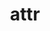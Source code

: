 ---
title: "attr"
layout: cache
categories: [package, develop]
meta: {"compilers": ["gcc@=10.5.0", "gcc@=13.3.0", "gcc@=7.5.0"], "num_specs": 3, "num_specs_by_stack": {"developer-tools": 1, "developer-tools-aarch64-linux-gnu": 1, "developer-tools-x86_64_v3-linux-gnu": 1, "root": 3}, "oss": ["centos7", "rhel8", "ubuntu18.04"], "platforms": ["linux"], "stacks": ["developer-tools", "developer-tools-aarch64-linux-gnu", "developer-tools-x86_64_v3-linux-gnu", "root"], "targets": ["aarch64", "x86_64_v3"], "versions": ["2.4.48"]}
spec_details: [{"compiler": "gcc@=13.3.0", "hash": "7yp7fysowl44vwcf77osydfixbp3ixlp", "os": "rhel8", "platform": "linux", "size": "-", "stacks": ["developer-tools-aarch64-linux-gnu", "root"], "target": "aarch64", "variants": ["build_system=autotools"], "versions": ["2.4.48"]}, {"compiler": "gcc@=7.5.0", "hash": "m6ds7dw4ovoons6pe3x7v6r37ywm2njl", "os": "ubuntu18.04", "platform": "linux", "size": "-", "stacks": ["developer-tools", "root"], "target": "x86_64_v3", "variants": ["build_system=autotools"], "versions": ["2.4.48"]}, {"compiler": "gcc@=10.5.0", "hash": "ual6v6d7iisajt66txlyljdv53ja6s2e", "os": "centos7", "platform": "linux", "size": "-", "stacks": ["developer-tools-x86_64_v3-linux-gnu", "root"], "target": "x86_64_v3", "variants": ["build_system=autotools"], "versions": ["2.4.48"]}]
---